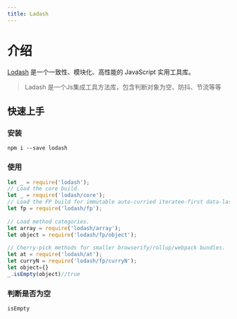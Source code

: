 ```yaml
---
title: Ladash
---
```


# 介绍

[Lodash](https://www.lodashjs.com/) 是一个一致性、模块化、高性能的 JavaScript 实用工具库。

> Ladash 是一个Js集成工具方法库，包含判断对象为空、防抖、节流等等


## 快速上手

### 安装

```shell
npm i --save lodash
```

### 使用
```JavaScript
let _ = require('lodash');
// Load the core build.
let _ = require('lodash/core');
// Load the FP build for immutable auto-curried iteratee-first data-last methods.
let fp = require('lodash/fp');
 
// Load method categories.
let array = require('lodash/array');
let object = require('lodash/fp/object');
 
// Cherry-pick methods for smaller browserify/rollup/webpack bundles.
let at = require('lodash/at');
let curryN = require('lodash/fp/curryN');
let object={}
_.isEmpty(object)//true
```

### 判断是否为空

`isEmpty`

```
```



